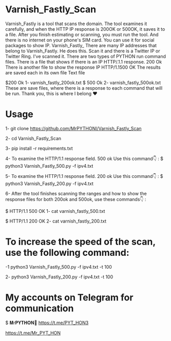 # Varnish_Fastly_Scan
Varnish_Fastly is a tool that scans the domain. The tool examines it carefully, and when the HTTP IP response is 200OK or 500OK, it saves it to a file. After you finish estimating or scanning, you must run the tool. And there is no internet on your phone's SIM card. You can use it for social packages to show IP. Varnish_Fastly_ There are many IP addresses that belong to Varnish_Fastly. He does this. Scan it and there is a Twitter IP or Twitter Ring. I've scanned it. There are two types of PYTHON run command files. There is a file that shows if there is an IP HTTP/.1.1 response. 200 Ok There is another file to show the response IP HTTP/1.1500 OK The results are saved each in its own file Text file 

$200 Ok 1- varnish_fastly_200ok.txt 
$ 500 Ok 2- varnish_fastly_500ok.txt 
These are save files, where there is a response to each command that will be run. Thank you, this is where I belong ♥

# Usage

1- git clone https://github.com/MrPYTHONI/Varnish_Fastly_Scan

2- cd Varnish_Fastly_Scan

3- pip install -r requirements.txt

4- To examine the HTTP/1.1 response field. 500 ok Use this command👇 :
$ python3 Varnish_Fastly_500.py -f ipv4.txt

5- To examine the HTTP/1.1 response field. 200 ok Use this command👇 :
$ python3 Varnish_Fastly_200.py -f ipv4.txt

6- After the tool finishes scanning the ranges and how to show the response files for both 200ok and 500ok, use these commands👇 :

$ HTTP/1.1 500 OK
1- cat varnish_fastly_500.txt

$ HTTP/1.1 200 OK
2- cat varnish_fastly_200.txt

# To increase the speed of the scan, use the following command:

-1 python3 Varnish_Fastly_500.py -f ipv4.txt -t 100


2- python3 Varnish_Fastly_200.py -f ipv4.txt -t 100

# My accounts on Telegram for communication
$ 𝐌r𝐏𝐘𝐓𝐇𝐎𝐍🎩
https://t.me/PYT_HON3

https://t.me/Mr_PYT_HON 


